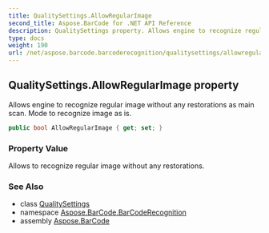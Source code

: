 ```yaml
---
title: QualitySettings.AllowRegularImage
second_title: Aspose.BarCode for .NET API Reference
description: QualitySettings property. Allows engine to recognize regular image without any restorations as main scan. Mode to recognize image as is
type: docs
weight: 190
url: /net/aspose.barcode.barcoderecognition/qualitysettings/allowregularimage/
---
```

## QualitySettings.AllowRegularImage property

Allows engine to recognize regular image without any restorations as main scan. Mode to recognize image as is.

```csharp
public bool AllowRegularImage { get; set; }
```

### Property Value

Allows to recognize regular image without any restorations.

### See Also

* class [QualitySettings](../)
* namespace [Aspose.BarCode.BarCodeRecognition](../../qualitysettings/)
* assembly [Aspose.BarCode](../../../)


